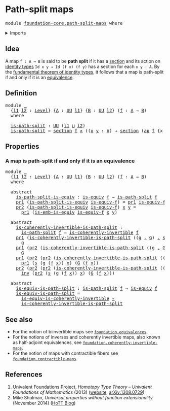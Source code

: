 # Path-split maps

<pre class="Agda"><a id="28" class="Keyword">module</a> <a id="35" href="foundation-core.path-split-maps.html" class="Module">foundation-core.path-split-maps</a> <a id="67" class="Keyword">where</a>
</pre>
<details><summary>Imports</summary>

<pre class="Agda"><a id="123" class="Keyword">open</a> <a id="128" class="Keyword">import</a> <a id="135" href="foundation.action-on-identifications-functions.html" class="Module">foundation.action-on-identifications-functions</a>
<a id="182" class="Keyword">open</a> <a id="187" class="Keyword">import</a> <a id="194" href="foundation.dependent-pair-types.html" class="Module">foundation.dependent-pair-types</a>
<a id="226" class="Keyword">open</a> <a id="231" class="Keyword">import</a> <a id="238" href="foundation.universe-levels.html" class="Module">foundation.universe-levels</a>

<a id="266" class="Keyword">open</a> <a id="271" class="Keyword">import</a> <a id="278" href="foundation-core.cartesian-product-types.html" class="Module">foundation-core.cartesian-product-types</a>
<a id="318" class="Keyword">open</a> <a id="323" class="Keyword">import</a> <a id="330" href="foundation-core.coherently-invertible-maps.html" class="Module">foundation-core.coherently-invertible-maps</a>
<a id="373" class="Keyword">open</a> <a id="378" class="Keyword">import</a> <a id="385" href="foundation-core.equivalences.html" class="Module">foundation-core.equivalences</a>
<a id="414" class="Keyword">open</a> <a id="419" class="Keyword">import</a> <a id="426" href="foundation-core.function-types.html" class="Module">foundation-core.function-types</a>
<a id="457" class="Keyword">open</a> <a id="462" class="Keyword">import</a> <a id="469" href="foundation-core.identity-types.html" class="Module">foundation-core.identity-types</a>
<a id="500" class="Keyword">open</a> <a id="505" class="Keyword">import</a> <a id="512" href="foundation-core.sections.html" class="Module">foundation-core.sections</a>
</pre>
</details>

## Idea

A map `f : A → B` is said to be **path split** if it has a
[section](foundation-core.sections.md) and its action on
[identity types](foundation-core.identity-types.md) `Id x y → Id (f x) (f y)`
has a section for each `x y : A`. By the
[fundamental theorem of identity types](foundation.fundamental-theorem-of-identity-types.md),
it follows that a map is path-split if and only if it is an
[equivalence](foundation-core.equivalences.md).

## Definition

<pre class="Agda"><a id="1024" class="Keyword">module</a> <a id="1031" href="foundation-core.path-split-maps.html#1031" class="Module">_</a>
  <a id="1035" class="Symbol">{</a><a id="1036" href="foundation-core.path-split-maps.html#1036" class="Bound">l1</a> <a id="1039" href="foundation-core.path-split-maps.html#1039" class="Bound">l2</a> <a id="1042" class="Symbol">:</a> <a id="1044" href="Agda.Primitive.html#742" class="Postulate">Level</a><a id="1049" class="Symbol">}</a> <a id="1051" class="Symbol">{</a><a id="1052" href="foundation-core.path-split-maps.html#1052" class="Bound">A</a> <a id="1054" class="Symbol">:</a> <a id="1056" href="Agda.Primitive.html#388" class="Primitive">UU</a> <a id="1059" href="foundation-core.path-split-maps.html#1036" class="Bound">l1</a><a id="1061" class="Symbol">}</a> <a id="1063" class="Symbol">{</a><a id="1064" href="foundation-core.path-split-maps.html#1064" class="Bound">B</a> <a id="1066" class="Symbol">:</a> <a id="1068" href="Agda.Primitive.html#388" class="Primitive">UU</a> <a id="1071" href="foundation-core.path-split-maps.html#1039" class="Bound">l2</a><a id="1073" class="Symbol">}</a> <a id="1075" class="Symbol">(</a><a id="1076" href="foundation-core.path-split-maps.html#1076" class="Bound">f</a> <a id="1078" class="Symbol">:</a> <a id="1080" href="foundation-core.path-split-maps.html#1052" class="Bound">A</a> <a id="1082" class="Symbol">→</a> <a id="1084" href="foundation-core.path-split-maps.html#1064" class="Bound">B</a><a id="1085" class="Symbol">)</a>
  <a id="1089" class="Keyword">where</a>

  <a id="1098" href="foundation-core.path-split-maps.html#1098" class="Function">is-path-split</a> <a id="1112" class="Symbol">:</a> <a id="1114" href="Agda.Primitive.html#388" class="Primitive">UU</a> <a id="1117" class="Symbol">(</a><a id="1118" href="foundation-core.path-split-maps.html#1036" class="Bound">l1</a> <a id="1121" href="Agda.Primitive.html#961" class="Primitive Operator">⊔</a> <a id="1123" href="foundation-core.path-split-maps.html#1039" class="Bound">l2</a><a id="1125" class="Symbol">)</a>
  <a id="1129" href="foundation-core.path-split-maps.html#1098" class="Function">is-path-split</a> <a id="1143" class="Symbol">=</a> <a id="1145" href="foundation-core.sections.html#1366" class="Function">section</a> <a id="1153" href="foundation-core.path-split-maps.html#1076" class="Bound">f</a> <a id="1155" href="foundation-core.cartesian-product-types.html#543" class="Function Operator">×</a> <a id="1157" class="Symbol">((</a><a id="1159" href="foundation-core.path-split-maps.html#1159" class="Bound">x</a> <a id="1161" href="foundation-core.path-split-maps.html#1161" class="Bound">y</a> <a id="1163" class="Symbol">:</a> <a id="1165" href="foundation-core.path-split-maps.html#1052" class="Bound">A</a><a id="1166" class="Symbol">)</a> <a id="1168" class="Symbol">→</a> <a id="1170" href="foundation-core.sections.html#1366" class="Function">section</a> <a id="1178" class="Symbol">(</a><a id="1179" href="foundation.action-on-identifications-functions.html#730" class="Function">ap</a> <a id="1182" href="foundation-core.path-split-maps.html#1076" class="Bound">f</a> <a id="1184" class="Symbol">{</a><a id="1185" class="Argument">x</a> <a id="1187" class="Symbol">=</a> <a id="1189" href="foundation-core.path-split-maps.html#1159" class="Bound">x</a><a id="1190" class="Symbol">}</a> <a id="1192" class="Symbol">{</a><a id="1193" class="Argument">y</a> <a id="1195" class="Symbol">=</a> <a id="1197" href="foundation-core.path-split-maps.html#1161" class="Bound">y</a><a id="1198" class="Symbol">}))</a>
</pre>
## Properties

### A map is path-split if and only if it is an equivalence

<pre class="Agda"><a id="1291" class="Keyword">module</a> <a id="1298" href="foundation-core.path-split-maps.html#1298" class="Module">_</a>
  <a id="1302" class="Symbol">{</a><a id="1303" href="foundation-core.path-split-maps.html#1303" class="Bound">l1</a> <a id="1306" href="foundation-core.path-split-maps.html#1306" class="Bound">l2</a> <a id="1309" class="Symbol">:</a> <a id="1311" href="Agda.Primitive.html#742" class="Postulate">Level</a><a id="1316" class="Symbol">}</a> <a id="1318" class="Symbol">{</a><a id="1319" href="foundation-core.path-split-maps.html#1319" class="Bound">A</a> <a id="1321" class="Symbol">:</a> <a id="1323" href="Agda.Primitive.html#388" class="Primitive">UU</a> <a id="1326" href="foundation-core.path-split-maps.html#1303" class="Bound">l1</a><a id="1328" class="Symbol">}</a> <a id="1330" class="Symbol">{</a><a id="1331" href="foundation-core.path-split-maps.html#1331" class="Bound">B</a> <a id="1333" class="Symbol">:</a> <a id="1335" href="Agda.Primitive.html#388" class="Primitive">UU</a> <a id="1338" href="foundation-core.path-split-maps.html#1306" class="Bound">l2</a><a id="1340" class="Symbol">}</a> <a id="1342" class="Symbol">(</a><a id="1343" href="foundation-core.path-split-maps.html#1343" class="Bound">f</a> <a id="1345" class="Symbol">:</a> <a id="1347" href="foundation-core.path-split-maps.html#1319" class="Bound">A</a> <a id="1349" class="Symbol">→</a> <a id="1351" href="foundation-core.path-split-maps.html#1331" class="Bound">B</a><a id="1352" class="Symbol">)</a>
  <a id="1356" class="Keyword">where</a>

  <a id="1365" class="Keyword">abstract</a>
    <a id="1378" href="foundation-core.path-split-maps.html#1378" class="Function">is-path-split-is-equiv</a> <a id="1401" class="Symbol">:</a> <a id="1403" href="foundation-core.equivalences.html#1647" class="Function">is-equiv</a> <a id="1412" href="foundation-core.path-split-maps.html#1343" class="Bound">f</a> <a id="1414" class="Symbol">→</a> <a id="1416" href="foundation-core.path-split-maps.html#1098" class="Function">is-path-split</a> <a id="1430" href="foundation-core.path-split-maps.html#1343" class="Bound">f</a>
    <a id="1436" href="foundation.dependent-pair-types.html#603" class="Field">pr1</a> <a id="1440" class="Symbol">(</a><a id="1441" href="foundation-core.path-split-maps.html#1378" class="Function">is-path-split-is-equiv</a> <a id="1464" href="foundation-core.path-split-maps.html#1464" class="Bound">is-equiv-f</a><a id="1474" class="Symbol">)</a> <a id="1476" class="Symbol">=</a> <a id="1478" href="foundation.dependent-pair-types.html#603" class="Field">pr1</a> <a id="1482" href="foundation-core.path-split-maps.html#1464" class="Bound">is-equiv-f</a>
    <a id="1497" href="foundation.dependent-pair-types.html#615" class="Field">pr2</a> <a id="1501" class="Symbol">(</a><a id="1502" href="foundation-core.path-split-maps.html#1378" class="Function">is-path-split-is-equiv</a> <a id="1525" href="foundation-core.path-split-maps.html#1525" class="Bound">is-equiv-f</a><a id="1535" class="Symbol">)</a> <a id="1537" href="foundation-core.path-split-maps.html#1537" class="Bound">x</a> <a id="1539" href="foundation-core.path-split-maps.html#1539" class="Bound">y</a> <a id="1541" class="Symbol">=</a>
      <a id="1549" href="foundation.dependent-pair-types.html#603" class="Field">pr1</a> <a id="1553" class="Symbol">(</a><a id="1554" href="foundation-core.equivalences.html#19799" class="Function">is-emb-is-equiv</a> <a id="1570" href="foundation-core.path-split-maps.html#1525" class="Bound">is-equiv-f</a> <a id="1581" href="foundation-core.path-split-maps.html#1537" class="Bound">x</a> <a id="1583" href="foundation-core.path-split-maps.html#1539" class="Bound">y</a><a id="1584" class="Symbol">)</a>

  <a id="1589" class="Keyword">abstract</a>
    <a id="1602" href="foundation-core.path-split-maps.html#1602" class="Function">is-coherently-invertible-is-path-split</a> <a id="1641" class="Symbol">:</a>
      <a id="1649" href="foundation-core.path-split-maps.html#1098" class="Function">is-path-split</a> <a id="1663" href="foundation-core.path-split-maps.html#1343" class="Bound">f</a> <a id="1665" class="Symbol">→</a> <a id="1667" href="foundation-core.coherently-invertible-maps.html#1517" class="Function">is-coherently-invertible</a> <a id="1692" href="foundation-core.path-split-maps.html#1343" class="Bound">f</a>
    <a id="1698" href="foundation.dependent-pair-types.html#603" class="Field">pr1</a> <a id="1702" class="Symbol">(</a><a id="1703" href="foundation-core.path-split-maps.html#1602" class="Function">is-coherently-invertible-is-path-split</a> <a id="1742" class="Symbol">((</a><a id="1744" href="foundation-core.path-split-maps.html#1744" class="Bound">g</a> <a id="1746" href="foundation.dependent-pair-types.html#689" class="InductiveConstructor Operator">,</a> <a id="1748" href="foundation-core.path-split-maps.html#1748" class="Bound">G</a><a id="1749" class="Symbol">)</a> <a id="1751" href="foundation.dependent-pair-types.html#689" class="InductiveConstructor Operator">,</a> <a id="1753" href="foundation-core.path-split-maps.html#1753" class="Bound">s</a><a id="1754" class="Symbol">))</a> <a id="1757" class="Symbol">=</a>
      <a id="1765" href="foundation-core.path-split-maps.html#1744" class="Bound">g</a>
    <a id="1771" href="foundation.dependent-pair-types.html#603" class="Field">pr1</a> <a id="1775" class="Symbol">(</a><a id="1776" href="foundation.dependent-pair-types.html#615" class="Field">pr2</a> <a id="1780" class="Symbol">(</a><a id="1781" href="foundation-core.path-split-maps.html#1602" class="Function">is-coherently-invertible-is-path-split</a> <a id="1820" class="Symbol">((</a><a id="1822" href="foundation-core.path-split-maps.html#1822" class="Bound">g</a> <a id="1824" href="foundation.dependent-pair-types.html#689" class="InductiveConstructor Operator">,</a> <a id="1826" href="foundation-core.path-split-maps.html#1826" class="Bound">G</a><a id="1827" class="Symbol">)</a> <a id="1829" href="foundation.dependent-pair-types.html#689" class="InductiveConstructor Operator">,</a> <a id="1831" href="foundation-core.path-split-maps.html#1831" class="Bound">s</a><a id="1832" class="Symbol">)))</a> <a id="1836" class="Symbol">=</a>
      <a id="1844" href="foundation-core.path-split-maps.html#1826" class="Bound">G</a>
    <a id="1850" href="foundation.dependent-pair-types.html#603" class="Field">pr1</a> <a id="1854" class="Symbol">(</a><a id="1855" href="foundation.dependent-pair-types.html#615" class="Field">pr2</a> <a id="1859" class="Symbol">(</a><a id="1860" href="foundation.dependent-pair-types.html#615" class="Field">pr2</a> <a id="1864" class="Symbol">(</a><a id="1865" href="foundation-core.path-split-maps.html#1602" class="Function">is-coherently-invertible-is-path-split</a> <a id="1904" class="Symbol">((</a><a id="1906" href="foundation-core.path-split-maps.html#1906" class="Bound">g</a> <a id="1908" href="foundation.dependent-pair-types.html#689" class="InductiveConstructor Operator">,</a> <a id="1910" href="foundation-core.path-split-maps.html#1910" class="Bound">G</a><a id="1911" class="Symbol">)</a> <a id="1913" href="foundation.dependent-pair-types.html#689" class="InductiveConstructor Operator">,</a> <a id="1915" href="foundation-core.path-split-maps.html#1915" class="Bound">s</a><a id="1916" class="Symbol">))))</a> <a id="1921" href="foundation-core.path-split-maps.html#1921" class="Bound">x</a> <a id="1923" class="Symbol">=</a>
      <a id="1931" href="foundation.dependent-pair-types.html#603" class="Field">pr1</a> <a id="1935" class="Symbol">(</a><a id="1936" href="foundation-core.path-split-maps.html#1915" class="Bound">s</a> <a id="1938" class="Symbol">(</a><a id="1939" href="foundation-core.path-split-maps.html#1906" class="Bound">g</a> <a id="1941" class="Symbol">(</a><a id="1942" href="foundation-core.path-split-maps.html#1343" class="Bound">f</a> <a id="1944" href="foundation-core.path-split-maps.html#1921" class="Bound">x</a><a id="1945" class="Symbol">))</a> <a id="1948" href="foundation-core.path-split-maps.html#1921" class="Bound">x</a><a id="1949" class="Symbol">)</a> <a id="1951" class="Symbol">(</a><a id="1952" href="foundation-core.path-split-maps.html#1910" class="Bound">G</a> <a id="1954" class="Symbol">(</a><a id="1955" href="foundation-core.path-split-maps.html#1343" class="Bound">f</a> <a id="1957" href="foundation-core.path-split-maps.html#1921" class="Bound">x</a><a id="1958" class="Symbol">))</a>
    <a id="1965" href="foundation.dependent-pair-types.html#615" class="Field">pr2</a> <a id="1969" class="Symbol">(</a><a id="1970" href="foundation.dependent-pair-types.html#615" class="Field">pr2</a> <a id="1974" class="Symbol">(</a><a id="1975" href="foundation.dependent-pair-types.html#615" class="Field">pr2</a> <a id="1979" class="Symbol">(</a><a id="1980" href="foundation-core.path-split-maps.html#1602" class="Function">is-coherently-invertible-is-path-split</a> <a id="2019" class="Symbol">((</a><a id="2021" href="foundation-core.path-split-maps.html#2021" class="Bound">g</a> <a id="2023" href="foundation.dependent-pair-types.html#689" class="InductiveConstructor Operator">,</a> <a id="2025" href="foundation-core.path-split-maps.html#2025" class="Bound">G</a><a id="2026" class="Symbol">)</a> <a id="2028" href="foundation.dependent-pair-types.html#689" class="InductiveConstructor Operator">,</a> <a id="2030" href="foundation-core.path-split-maps.html#2030" class="Bound">s</a><a id="2031" class="Symbol">))))</a> <a id="2036" href="foundation-core.path-split-maps.html#2036" class="Bound">x</a> <a id="2038" class="Symbol">=</a>
      <a id="2046" href="foundation-core.identity-types.html#3206" class="Function">inv</a> <a id="2050" class="Symbol">(</a><a id="2051" href="foundation.dependent-pair-types.html#615" class="Field">pr2</a> <a id="2055" class="Symbol">(</a><a id="2056" href="foundation-core.path-split-maps.html#2030" class="Bound">s</a> <a id="2058" class="Symbol">(</a><a id="2059" href="foundation-core.path-split-maps.html#2021" class="Bound">g</a> <a id="2061" class="Symbol">(</a><a id="2062" href="foundation-core.path-split-maps.html#1343" class="Bound">f</a> <a id="2064" href="foundation-core.path-split-maps.html#2036" class="Bound">x</a><a id="2065" class="Symbol">))</a> <a id="2068" href="foundation-core.path-split-maps.html#2036" class="Bound">x</a><a id="2069" class="Symbol">)</a> <a id="2071" class="Symbol">(</a><a id="2072" href="foundation-core.path-split-maps.html#2025" class="Bound">G</a> <a id="2074" class="Symbol">(</a><a id="2075" href="foundation-core.path-split-maps.html#1343" class="Bound">f</a> <a id="2077" href="foundation-core.path-split-maps.html#2036" class="Bound">x</a><a id="2078" class="Symbol">)))</a>

  <a id="2085" class="Keyword">abstract</a>
    <a id="2098" href="foundation-core.path-split-maps.html#2098" class="Function">is-equiv-is-path-split</a> <a id="2121" class="Symbol">:</a> <a id="2123" href="foundation-core.path-split-maps.html#1098" class="Function">is-path-split</a> <a id="2137" href="foundation-core.path-split-maps.html#1343" class="Bound">f</a> <a id="2139" class="Symbol">→</a> <a id="2141" href="foundation-core.equivalences.html#1647" class="Function">is-equiv</a> <a id="2150" href="foundation-core.path-split-maps.html#1343" class="Bound">f</a>
    <a id="2156" href="foundation-core.path-split-maps.html#2098" class="Function">is-equiv-is-path-split</a> <a id="2179" class="Symbol">=</a>
      <a id="2187" href="foundation-core.equivalences.html#6311" class="Function">is-equiv-is-coherently-invertible</a> <a id="2221" href="foundation-core.function-types.html#455" class="Function Operator">∘</a>
      <a id="2229" href="foundation-core.path-split-maps.html#1602" class="Function">is-coherently-invertible-is-path-split</a>
</pre>
## See also

- For the notion of biinvertible maps see
  [`foundation.equivalences`](foundation.equivalences.md).
- For the notions of inverses and coherently invertible maps, also known as
  half-adjoint equivalences, see
  [`foundation.coherently-invertible-maps`](foundation.coherently-invertible-maps.md).
- For the notion of maps with contractible fibers see
  [`foundation.contractible-maps`](foundation.contractible-maps.md).

## References

1. Univalent Foundations Project, _Homotopy Type Theory – Univalent Foundations
   of Mathematics_ (2013) ([website](https://homotopytypetheory.org/book/),
   [arXiv:1308.0729](https://arxiv.org/abs/1308.0729))
2. Mike Shulman, _Universal properties without function extensionality_
   (November 2014)
   ([HoTT Blog](https://homotopytypetheory.org/2014/11/02/universal-properties-without-function-extensionality/))
